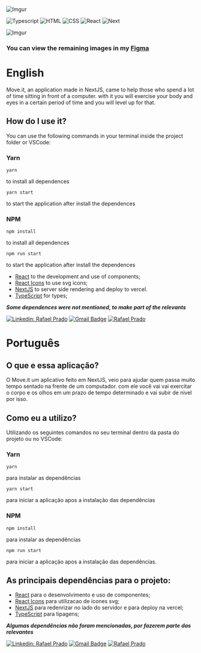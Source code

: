 
![Imgur](https://i.imgur.com/EV7opuD.png)

![Typescript](https://img.shields.io/badge/TypeScript-007ACC?style=for-the-badge&logo=typescript&logoColor=white)
![HTML](https://img.shields.io/badge/HTML5-E34F26?style=for-the-badge&logo=html5&logoColor=white)
![CSS](https://img.shields.io/badge/CSS3-1572B6?style=for-the-badge&logo=css3&logoColor=white)
![React](https://img.shields.io/badge/React-20232A?style=for-the-badge&logo=react&logoColor=61DAFB)
![Next](https://img.shields.io/badge/Next-07405E?style=for-the-badge&logo=next.js&logoColor=white)

![Imgur](https://i.imgur.com/tVtSpNY.png?1)

### You can view the remaining images in my [Figma](https://www.figma.com/file/qgUHVXNZ8xvXpVXfrcm8v6/Rafael-Prado---Proffy_Web?node-id=0%3A1)

# English

Move.it, an application made in NextJS, came to help those who spend a lot of time sitting in front of a computer. with it you will exercise your body and eyes in a certain period of time and you will level up for that.

## How do I use it?

You can use the following commands in your terminal inside the project folder or VSCode:

### Yarn

 ``` 
yarn 
``` 
to install all dependences

 ``` 
 yarn start 
 ``` 
 to start the application after install the dependences
 
 
### NPM

```
npm install
``` 
to install all dependences
```
npm run start
``` 
 to start the application after install the dependences

- [React](https://reactjs.org/) to the development and use of components;
- [React Icons](https://github.com/react-icons/react-icons) to use svg icons;
- [NextJS](https://nextjs.org/) to server side rendering and deploy to vercel.
- [TypeScript](https://www.typescriptlang.org/) for types;

***Some dependences were not mentioned, to make part of the relevants***

[![Linkedin: Rafael Prado](https://img.shields.io/badge/-RafaelPrado-blue?style=flat-square&logo=Linkedin&logoColor=white&link=LINK-DO-SEU-LINKEDIN)](https://www.linkedin.com/in/rafael-prado-8a40b6132/)
[![Gmail Badge](https://img.shields.io/badge/-santiagorafael409@gmail.com-006bed?style=flat-square&logo=Gmail&logoColor=white&link=mailto:SEU-EMAIL)](mailto:santiagorafael409@gmail.com)
[![Rafael Prado]( https://img.shields.io/github/followers/RafaelPrado409?label=follow&style=social)](https://github.com/RafaelPrado409)


##

# Português

## O que e essa aplicação?

O Move.it um aplicativo feito em NextJS, veio para ajudar quem passa muito tempo sentado na frente de um computador. com ele você vai vai exercitar o corpo e os olhos em um prazo de tempo determinado e vai subir de nivel por isso.

## Como eu a utilizo?

Utilizando os seguintes comandos no seu terminal dentro da pasta do projeto ou no VSCode: 

### Yarn

 ``` 
yarn 
``` 
para instalar as dependências

 ``` 
 yarn start 
 ``` 
 para iniciar a aplicação apos a instalação das dependências
 
### NPM

```
npm install
``` 
para instalar as dependências
```
npm run start
``` 
para iniciar a aplicação apos a instalação das dependências.

## As principais dependências para o projeto:
- [React](https://reactjs.org/) para o desenvolvimento e uso de componentes;
- [React Icons](https://github.com/react-icons/react-icons) para utilizacao de icones svg;
- [NextJS](https://nextjs.org/) para redenrizar no lado do servidor e para deploy na vercel;
- [TypeScript](https://www.typescriptlang.org/) para tipagens;

***Algumas dependências não foram mencionadas, por fazerem parte das relevantes***

[![Linkedin: Rafael Prado](https://img.shields.io/badge/-RafaelPrado-blue?style=flat-square&logo=Linkedin&logoColor=white&link=LINK-DO-SEU-LINKEDIN)](https://www.linkedin.com/in/rafael-prado-8a40b6132/)
[![Gmail Badge](https://img.shields.io/badge/-santiagorafael409@gmail.com-006bed?style=flat-square&logo=Gmail&logoColor=white&link=mailto:SEU-EMAIL)](mailto:santiagorafael409@gmail.com)
[![Rafael Prado]( https://img.shields.io/github/followers/RafaelPrado409?label=follow&style=social)](https://github.com/RafaelPrado409)

